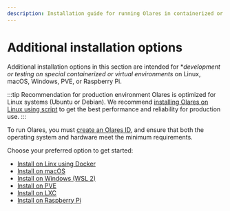 ```yaml
---
description: Installation guide for running Olares in containerized or virtual environments on macOS, Windows, PVE, Raspberry Pi, and more. Intended for development and testing only, not for production use.
---
```


# Additional installation options

Additional installation options in this section are intended for **development or testing on special containerized or virtual environments* on Linux, macOS, Windows, PVE, or Raspberry Pi.

:::tip Recommendation for production environment
Olares is optimized for Linux systems (Ubuntu or Debian). We recommend [installing Olares on Linux using script](../../manual/get-started/install-olares.md) to get the best performance and reliability for production use.
:::

To run Olares, you must [create an Olares ID](../../manual/get-started/create-olares-id.md), and ensure that both the operating system and hardware meet the minimum requirements.

Choose your preferred option to get started:
- [Install on Linx using Docker](linux-via-docker-compose.md)
- [Install on macOS](/developer/install/mac)
- [Install on Windows (WSL 2)](/developer/install/windows)
- [Install on PVE](/developer/install/pve)
- [Install on LXC](/developer/install/lxc)
- [Install on Raspberry Pi](/developer/install/raspberry-pi)
